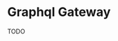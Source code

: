 # Graphql Gateway

<!--
https://artifacthub.io/packages/helm/graphql-gateway/graphql-gateway
https://github.com/hansehe/graphql-gateway
-->

TODO
